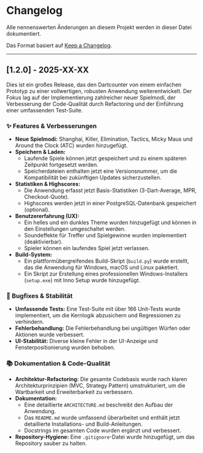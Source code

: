 # Changelog

Alle nennenswerten Änderungen an diesem Projekt werden in dieser Datei dokumentiert.

Das Format basiert auf [Keep a Changelog](https://keepachangelog.com/en/1.0.0/).

---

## [1.2.0] - 2025-XX-XX

Dies ist ein großes Release, das den Dartcounter von einem einfachen Prototyp zu einer vollwertigen, robusten Anwendung weiterentwickelt. Der Fokus lag auf der Implementierung zahlreicher neuer Spielmodi, der Verbesserung der Code-Qualität durch Refactoring und der Einführung einer umfassenden Test-Suite.

### ✨ Features & Verbesserungen

*   **Neue Spielmodi:** Shanghai, Killer, Elimination, Tactics, Micky Maus und Around the Clock (ATC) wurden hinzugefügt.
*   **Speichern & Laden:**
    *   Laufende Spiele können jetzt gespeichert und zu einem späteren Zeitpunkt fortgesetzt werden.
    *   Speicherdateien enthalten jetzt eine Versionsnummer, um die Kompatibilität bei zukünftigen Updates sicherzustellen.
*   **Statistiken & Highscores:**
    *   Die Anwendung erfasst jetzt Basis-Statistiken (3-Dart-Average, MPR, Checkout-Quote).
    *   Highscores werden jetzt in einer PostgreSQL-Datenbank gespeichert (optional).
*   **Benutzererfahrung (UX):**
    *   Ein helles und ein dunkles Theme wurden hinzugefügt und können in den Einstellungen umgeschaltet werden.
    *   Soundeffekte für Treffer und Spielgewinne wurden implementiert (deaktivierbar).
    *   Spieler können ein laufendes Spiel jetzt verlassen.
*   **Build-System:**
    *   Ein plattformübergreifendes Build-Skript (`build.py`) wurde erstellt, das die Anwendung für Windows, macOS und Linux paketiert.
    *   Ein Skript zur Erstellung eines professionellen Windows-Installers (`setup.exe`) mit Inno Setup wurde hinzugefügt.

### 🐛 Bugfixes & Stabilität

*   **Umfassende Tests:** Eine Test-Suite mit über 166 Unit-Tests wurde implementiert, um die Kernlogik abzusichern und Regressionen zu verhindern.
*   **Fehlerbehandlung:** Die Fehlerbehandlung bei ungültigen Würfen oder Aktionen wurde verbessert.
*   **UI-Stabilität:** Diverse kleine Fehler in der UI-Anzeige und Fensterpositionierung wurden behoben.

### 📚 Dokumentation & Code-Qualität

*   **Architektur-Refactoring:** Die gesamte Codebasis wurde nach klaren Architekturprinzipien (MVC, Strategy Pattern) umstrukturiert, um die Wartbarkeit und Erweiterbarkeit zu verbessern.
*   **Dokumentation:**
    *   Eine detaillierte `ARCHITECTURE.md` beschreibt den Aufbau der Anwendung.
    *   Das `README.md` wurde umfassend überarbeitet und enthält jetzt detaillierte Installations- und Build-Anleitungen.
    *   Docstrings im gesamten Code wurden ergänzt und verbessert.
*   **Repository-Hygiene:** Eine `.gitignore`-Datei wurde hinzugefügt, um das Repository sauber zu halten.